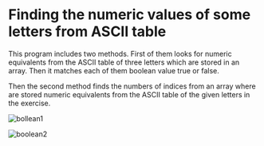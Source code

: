 # Finding the numeric values of some letters from ASCII table

This program includes two methods. First of them looks for numeric equivalents from the ASCII table of three letters which are stored in an array. 
Then it matches each of them boolean value true or false.

Then the second method finds the numbers of indices from an array where are stored numeric equivalents from the ASCII table of the given letters in the exercise.


![bollean1](https://github.com/DominikSmo/Boolean-ASCII-exercise/assets/147718259/c4167cf3-0720-4cfe-8550-ab561cb3651a)

![boolean2](https://github.com/DominikSmo/Boolean-ASCII-exercise/assets/147718259/62bb7eaa-afa2-43ac-8cd1-1651cf1b9f5a)

